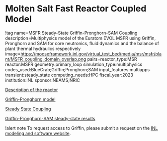 # Molten Salt Fast Reactor Coupled Model

!tag name=MSFR Steady-State Griffin-Pronghorn-SAM Coupling
     description=Multiphysics model of the Euratom EVOL MSFR using Griffin, Pronghorn and SAM for core neutronics, fluid dynamics and the balance of plant thermal hydraulics respectively
     image=https://mooseframework.inl.gov/virtual_test_bed/media/msr/msfr/plant/MSFR_coupling_domain_overlap.png
     pairs=reactor_type:MSR
                       reactor:MSFR
                       geometry:primary_loop
                       simulation_type:multiphysics
                       codes_used:BlueCrab;Griffin;Pronghorn;SAM
                       input_features:multiapps
                       transient:steady_state
                       computing_needs:HPC
                       fiscal_year:2023
                       institution:INL
                       sponsor:NEAMS;NRIC

[Description of the reactor](msfr/reactor_description.md)

[Griffin-Pronghorn model](msfr/griffin_pgh_model.md)

[Steady State Coupling](msfr/plant/steady_state_coupling.md)

[Griffin-Pronghorn-SAM steady-state results](msfr/plant/griffin_pgh_SAM_steady_results.md)



!alert note
To request access to Griffin, please submit a request on the
[INL modeling and software website](https://modsimcode.inl.gov/SitePages/Home.aspx).
